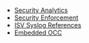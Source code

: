
+ [Security Analytics]
+ [Security Enforcement]
+ [ISV Syslog References]
+ [Embedded OCC]

[Security Enforcement]: security-enforcement "Security Enforcement"
[Security Analytics]: security-analytics "Security Analytics"
[Embedded OCC]: embedded-occ "Embedded OCC"
[ISV Syslog References]: isv-syslog-references "ISV Syslog References"
[Common Guidance]: #common-guidance-and-requirements "Common Guidance"
[Get Started with the Okta REST APIs]: /code/rest "test client"
[Auth Principals]: /docs/api/getting_started/design_principles#authentication "Authentication"
[User Agent]: /docs/api/getting_started/design_principles#user-agent "User-Agent"
[Pagination]: /docs/api/getting_started/design_principles#pagination "Pagination"
[Rate Limiting]: /docs/api/getting_started/rate-limits "Rate Limiting"
[System Log API]: /docs/api/resources/system_log "System Log API"
[Users API]: /docs/api/resources/users "Users API"
[Groups API]: /docs/api/resources/groups "Groups API"
[Apps API]: /docs/api/resources/apps "Apps API"
[appUser Object]: /docs/api/resources/apps#application-user-model "App User Object"
[appGroup Object]: /docs/api/resources/apps#application-group-model "App Group Object"
[API endpoints]: /documentation/ "API Endpoints"
[SCIM Standards]: /standards/SCIM/ "SCIM Standards"
[Okta Cloud Connect]: https://www.okta.com/partners/okta-cloud-connect "Okta Cloud Connect"
[Getting a token]: /docs/api/getting_started/getting_a_token "Getting a token"
